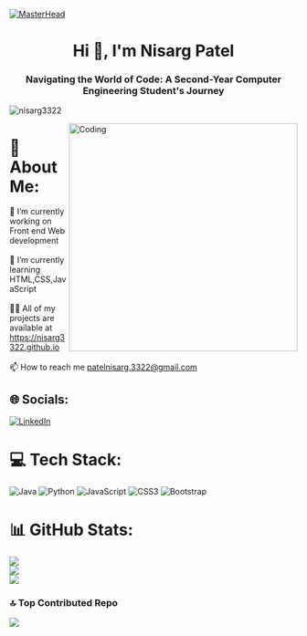 [![MasterHead](https://repository-images.githubusercontent.com/588181932/e36ec678-7984-4cdd-8e4c-a3932772ff8e)](https://nisarg3322.io)
<h1 align="center">Hi 👋, I'm Nisarg Patel</h1>
<h3 align="center">Navigating the World of Code: A Second-Year Computer Engineering Student's Journey</h3>

<p align="left"> <img src="https://komarev.com/ghpvc/?username=nisarg3322&label=Profile%20views&color=0e75b6&style=flat" alt="nisarg3322" /> </p>
<img align="right" alt="Coding" width="400" src="https://media.tenor.com/qJ5evVs-_uUAAAAC/coding.gif">

# 💫 About Me:
🔭 I’m currently working on Front end Web development<br><br>🌱 I’m currently learning HTML,CSS,JavaScript<br><br>👨‍💻 All of my projects are available at https://nisarg3322.github.io<br><br>📫 How to reach me patelnisarg.3322@gmail.com


## 🌐 Socials:
[![LinkedIn](https://img.shields.io/badge/LinkedIn-%230077B5.svg?logo=linkedin&logoColor=white)](https://linkedin.com/in/www.linkedin.com/in/nisargpate) 

# 💻 Tech Stack:
![Java](https://img.shields.io/badge/java-%23ED8B00.svg?style=plastic&logo=java&logoColor=white) ![Python](https://img.shields.io/badge/python-3670A0?style=plastic&logo=python&logoColor=ffdd54) ![JavaScript](https://img.shields.io/badge/javascript-%23323330.svg?style=plastic&logo=javascript&logoColor=%23F7DF1E) ![CSS3](https://img.shields.io/badge/css3-%231572B6.svg?style=plastic&logo=css3&logoColor=white) ![Bootstrap](https://img.shields.io/badge/bootstrap-%23563D7C.svg?style=plastic&logo=bootstrap&logoColor=white)
# 📊 GitHub Stats:
![](https://github-readme-stats.vercel.app/api?username=nisarg3322&theme=radical&hide_border=false&include_all_commits=true&count_private=true)<br/>
![](https://github-readme-streak-stats.herokuapp.com/?user=nisarg3322&theme=radical&hide_border=false)<br/>
![](https://github-readme-stats.vercel.app/api/top-langs/?username=nisarg3322&theme=radical&hide_border=false&include_all_commits=true&count_private=true&layout=compact)

### 🔝 Top Contributed Repo
![](https://github-contributor-stats.vercel.app/api?username=nisarg3322&limit=5&theme=gruvbox&combine_all_yearly_contributions=true)

<!-- Proudly created with GPRM ( https://gprm.itsvg.in ) -->

